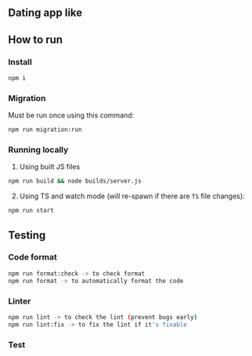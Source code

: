 ## Dating app like

## How to run

### Install

```bash
npm i
```

### Migration

Must be run once using this command:

```bash
npm run migration:run
```

### Running locally

1. Using built JS files

```bash
npm run build && node builds/server.js
```

2. Using TS and watch mode (will re-spawn if there are `TS` file changes):

```bash
npm run start
```

## Testing

### Code format

```bash
npm run format:check -> to check format
npm run format -> to automatically format the code
```

### Linter

```bash
npm run lint -> to check the lint (prevent bugs early)
npm run lint:fix -> to fix the lint if it's fixable
```

### Test

```bash

```
